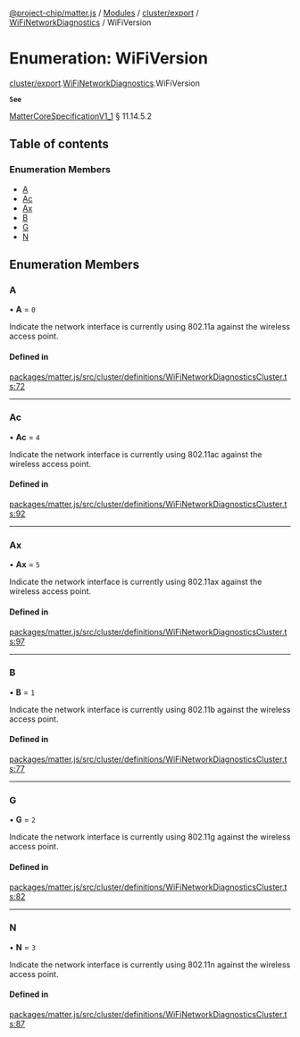 [@project-chip/matter.js](../README.md) / [Modules](../modules.md) / [cluster/export](../modules/cluster_export.md) / [WiFiNetworkDiagnostics](../modules/cluster_export.WiFiNetworkDiagnostics.md) / WiFiVersion

# Enumeration: WiFiVersion

[cluster/export](../modules/cluster_export.md).[WiFiNetworkDiagnostics](../modules/cluster_export.WiFiNetworkDiagnostics.md).WiFiVersion

**`See`**

[MatterCoreSpecificationV1_1](../interfaces/spec_export.MatterCoreSpecificationV1_1.md) § 11.14.5.2

## Table of contents

### Enumeration Members

- [A](cluster_export.WiFiNetworkDiagnostics.WiFiVersion.md#a)
- [Ac](cluster_export.WiFiNetworkDiagnostics.WiFiVersion.md#ac)
- [Ax](cluster_export.WiFiNetworkDiagnostics.WiFiVersion.md#ax)
- [B](cluster_export.WiFiNetworkDiagnostics.WiFiVersion.md#b)
- [G](cluster_export.WiFiNetworkDiagnostics.WiFiVersion.md#g)
- [N](cluster_export.WiFiNetworkDiagnostics.WiFiVersion.md#n)

## Enumeration Members

### A

• **A** = ``0``

Indicate the network interface is currently using 802.11a against the wireless access point.

#### Defined in

[packages/matter.js/src/cluster/definitions/WiFiNetworkDiagnosticsCluster.ts:72](https://github.com/project-chip/matter.js/blob/3adaded6/packages/matter.js/src/cluster/definitions/WiFiNetworkDiagnosticsCluster.ts#L72)

___

### Ac

• **Ac** = ``4``

Indicate the network interface is currently using 802.11ac against the wireless access point.

#### Defined in

[packages/matter.js/src/cluster/definitions/WiFiNetworkDiagnosticsCluster.ts:92](https://github.com/project-chip/matter.js/blob/3adaded6/packages/matter.js/src/cluster/definitions/WiFiNetworkDiagnosticsCluster.ts#L92)

___

### Ax

• **Ax** = ``5``

Indicate the network interface is currently using 802.11ax against the wireless access point.

#### Defined in

[packages/matter.js/src/cluster/definitions/WiFiNetworkDiagnosticsCluster.ts:97](https://github.com/project-chip/matter.js/blob/3adaded6/packages/matter.js/src/cluster/definitions/WiFiNetworkDiagnosticsCluster.ts#L97)

___

### B

• **B** = ``1``

Indicate the network interface is currently using 802.11b against the wireless access point.

#### Defined in

[packages/matter.js/src/cluster/definitions/WiFiNetworkDiagnosticsCluster.ts:77](https://github.com/project-chip/matter.js/blob/3adaded6/packages/matter.js/src/cluster/definitions/WiFiNetworkDiagnosticsCluster.ts#L77)

___

### G

• **G** = ``2``

Indicate the network interface is currently using 802.11g against the wireless access point.

#### Defined in

[packages/matter.js/src/cluster/definitions/WiFiNetworkDiagnosticsCluster.ts:82](https://github.com/project-chip/matter.js/blob/3adaded6/packages/matter.js/src/cluster/definitions/WiFiNetworkDiagnosticsCluster.ts#L82)

___

### N

• **N** = ``3``

Indicate the network interface is currently using 802.11n against the wireless access point.

#### Defined in

[packages/matter.js/src/cluster/definitions/WiFiNetworkDiagnosticsCluster.ts:87](https://github.com/project-chip/matter.js/blob/3adaded6/packages/matter.js/src/cluster/definitions/WiFiNetworkDiagnosticsCluster.ts#L87)
